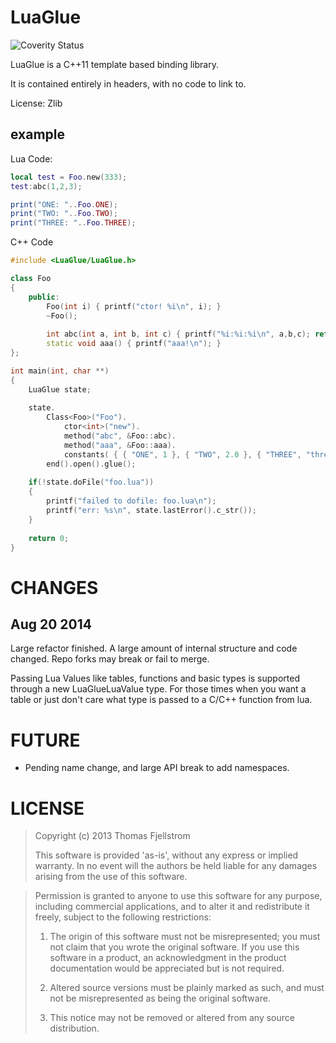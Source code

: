 LuaGlue
=======

![Coverity Status](https://scan.coverity.com/projects/2848/badge.svg)

LuaGlue is a C++11 template based binding library.

It is contained entirely in headers, with no code to link to.

License: Zlib

example
-------

Lua Code:
```lua
local test = Foo.new(333);
test:abc(1,2,3);

print("ONE: "..Foo.ONE);
print("TWO: "..Foo.TWO);
print("THREE: "..Foo.THREE);
```

C++ Code
```cpp
#include <LuaGlue/LuaGlue.h>

class Foo
{
	public:
		Foo(int i) { printf("ctor! %i\n", i); }
		~Foo();
		
		int abc(int a, int b, int c) { printf("%i:%i:%i\n", a,b,c); return 143; }
		static void aaa() { printf("aaa!\n"); }
};

int main(int, char **)
{
	LuaGlue state;
	
	state.
		Class<Foo>("Foo").
			ctor<int>("new").
			method("abc", &Foo::abc).
			method("aaa", &Foo::aaa).
			constants( { { "ONE", 1 }, { "TWO", 2.0 }, { "THREE", "three" } } ).
		end().open().glue();
	
	if(!state.doFile("foo.lua"))
	{
		printf("failed to dofile: foo.lua\n");
		printf("err: %s\n", state.lastError().c_str());
	}
		
	return 0;
}
```

CHANGES
=======

Aug 20 2014
-----------

Large refactor finished. A large amount of internal structure and code changed.
Repo forks may break or fail to merge.

Passing Lua Values like tables, functions and basic types is supported through
a new LuaGlueLuaValue type. For those times when you want a table or just don't
care what type is passed to a C/C++ function from lua.

FUTURE
======

- Pending name change, and large API break to add namespaces.

LICENSE
=======

> Copyright (c) 2013 Thomas Fjellstrom
>
> This software is provided 'as-is', without any express or implied
> warranty. In no event will the authors be held liable for any damages
> arising from the use of this software.

> Permission is granted to anyone to use this software for any purpose,
> including commercial applications, and to alter it and redistribute it
> freely, subject to the following restrictions:
>
>   1. The origin of this software must not be misrepresented; you must not
>   claim that you wrote the original software. If you use this software
>   in a product, an acknowledgment in the product documentation would be
>   appreciated but is not required.
>
>   2. Altered source versions must be plainly marked as such, and must not be
>   misrepresented as being the original software.
>
>   3. This notice may not be removed or altered from any source
>   distribution.
